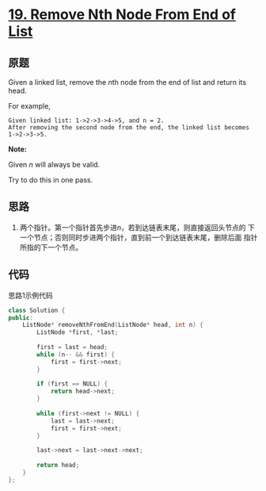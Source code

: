 [19. Remove Nth Node From End of List](https://leetcode.com/problems/remove-nth-node-from-end-of-list/)
======================================

原题
----

Given a linked list, remove the *n*th node from the end of list and return its head.

For example,

```
Given linked list: 1->2->3->4->5, and n = 2.
After removing the second node from the end, the linked list becomes 1->2->3->5.
```

**Note:**

Given *n* will always be valid.

Try to do this in one pass.

思路
----

1. 两个指针。第一个指针首先步进*n*，若到达链表末尾，则直接返回头节点的
   下一个节点；否则同时步进两个指针，直到前一个到达链表末尾，删除后面
   指针所指的下一个节点。
   
代码
----

思路1示例代码
```c++
class Solution {
public:
	ListNode* removeNthFromEnd(ListNode* head, int n) {
		ListNode *first, *last;
		
		first = last = head;
		while (n-- && first) {
			first = first->next;
		}
		
		if (first == NULL) {
			return head->next;
		}
		
		while (first->next != NULL) {
			last = last->next;
			first = first->next;
		}
		
		last->next = last->next->next;
		
		return head;
	}
};
```
